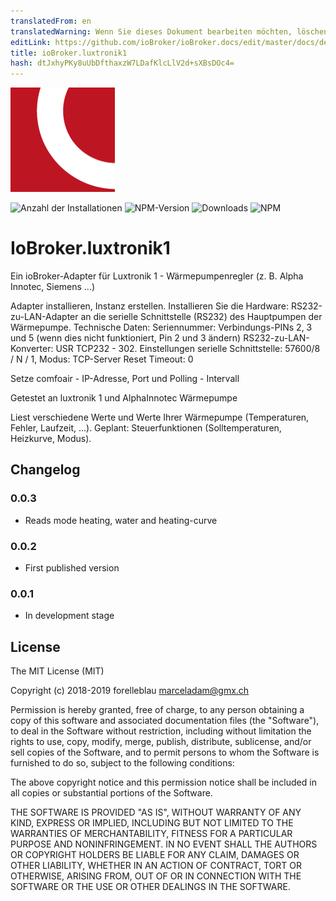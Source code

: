 ```yaml
---
translatedFrom: en
translatedWarning: Wenn Sie dieses Dokument bearbeiten möchten, löschen Sie bitte das Feld "translationsFrom". Andernfalls wird dieses Dokument automatisch erneut übersetzt
editLink: https://github.com/ioBroker/ioBroker.docs/edit/master/docs/de/adapterref/iobroker.luxtronik1/README.md
title: ioBroker.luxtronik1
hash: dtJxhyPKy8uUbDfthaxzW7LDafKlcLlV2d+sXBsDOc4=
---
```

![Logo](../../../en/adapterref/iobroker.luxtronik1/admin/luxtronik1.png)

![Anzahl der Installationen](http://iobroker.live/badges/luxtronik1-stable.svg)
![NPM-Version](http://img.shields.io/npm/v/iobroker.luxtronik1.svg)
![Downloads](https://img.shields.io/npm/dm/iobroker.luxtronik1.svg)
![NPM](https://nodei.co/npm/iobroker.luxtronik1.png?downloads=true)

# IoBroker.luxtronik1
Ein ioBroker-Adapter für Luxtronik 1 - Wärmepumpenregler (z. B. Alpha Innotec, Siemens ...)

Adapter installieren, Instanz erstellen.
Installieren Sie die Hardware: RS232-zu-LAN-Adapter an die serielle Schnittstelle (RS232) des Hauptpumpen der Wärmepumpe.
Technische Daten: Seriennummer: Verbindungs-PINs 2, 3 und 5 (wenn dies nicht funktioniert, Pin 2 und 3 ändern) RS232-zu-LAN-Konverter: USR TCP232 - 302.
Einstellungen serielle Schnittstelle: 57600/8 / N / 1, Modus: TCP-Server Reset Timeout: 0

Setze comfoair - IP-Adresse, Port und Polling - Intervall

Getestet an luxtronik 1 und AlphaInnotec Wärmepumpe

Liest verschiedene Werte und Werte Ihrer Wärmepumpe (Temperaturen, Fehler, Laufzeit, ...).
Geplant: Steuerfunktionen (Solltemperaturen, Heizkurve, Modus).

## Changelog

### 0.0.3

-   Reads mode heating, water and heating-curve

### 0.0.2

-   First published version

### 0.0.1

-   In development stage

## License

The MIT License (MIT)

Copyright (c) 2018-2019 forelleblau marceladam@gmx.ch

Permission is hereby granted, free of charge, to any person obtaining a copy
of this software and associated documentation files (the "Software"), to deal
in the Software without restriction, including without limitation the rights
to use, copy, modify, merge, publish, distribute, sublicense, and/or sell
copies of the Software, and to permit persons to whom the Software is
furnished to do so, subject to the following conditions:

The above copyright notice and this permission notice shall be included in
all copies or substantial portions of the Software.

THE SOFTWARE IS PROVIDED "AS IS", WITHOUT WARRANTY OF ANY KIND, EXPRESS OR
IMPLIED, INCLUDING BUT NOT LIMITED TO THE WARRANTIES OF MERCHANTABILITY,
FITNESS FOR A PARTICULAR PURPOSE AND NONINFRINGEMENT. IN NO EVENT SHALL THE
AUTHORS OR COPYRIGHT HOLDERS BE LIABLE FOR ANY CLAIM, DAMAGES OR OTHER
LIABILITY, WHETHER IN AN ACTION OF CONTRACT, TORT OR OTHERWISE, ARISING FROM,
OUT OF OR IN CONNECTION WITH THE SOFTWARE OR THE USE OR OTHER DEALINGS IN
THE SOFTWARE.